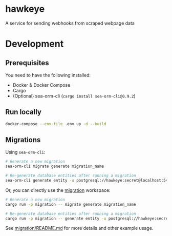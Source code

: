 # hawkeye

A service for sending webhooks from scraped webpage data

# Development

## Prerequisites
You need to have the following installed:
- Docker & Docker Compose
- Cargo
- (Optional) sea-orm-cli (`cargo install sea-orm-cli@0.9.2`)

## Run locally
```bash
docker-compose --env-file .env up -d --build
```

## Migrations
Using `sea-orm-cli`:
```bash
# Generate a new migration
sea-orm-cli migrate generate migration_name

# Re-generate database entities after running a migration
sea-orm-cli generate entity -u postgresql://hawkeye:secret@localhost:5433/hawkeyedb -s public -o hawkeye-entity/src/entity
```

Or, you can directly use the [migration](migration) workspace:
```bash
# Generate a new migration
cargo run -p migration -- migrate generate migration_name

# Re-generate database entities after running a migration
cargo run -p migration -- generate entity -u postgresql://hawkeye:secret@localhost:5433/hawkeyedb -s public -o hawkeye-entity/src/entity
```
See [migration/README.md](migration/README.md) for more details and other example usage.